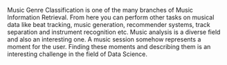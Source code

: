 Music Genre Classification is one of the many branches of Music Information Retrieval. From here you can perform other tasks on musical data like beat tracking, music generation, recommender systems, track separation and instrument recognition etc. Music analysis is a diverse field and also an interesting one. A music session somehow represents a moment for the user. Finding these moments and describing them is an interesting challenge in the field of Data Science.

